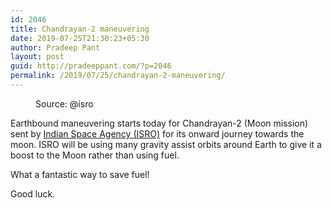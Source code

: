 ```yaml
---
id: 2046
title: Chandrayan-2 maneuvering
date: 2019-07-25T21:30:23+05:30
author: Pradeep Pant
layout: post
guid: http://pradeeppant.com/?p=2046
permalink: /2019/07/25/chandrayan-2-maneuvering/
---
```

<figure class="wp-block-image"><img src="http://pradeeppant.com/wp-content/uploads/2019/07/EAE2C3LXkAA9_lp-1024x682.jpeg" alt="" class="wp-image-2047" srcset="http://pradeeppant.com/wp-content/uploads/2019/07/EAE2C3LXkAA9_lp-1024x682.jpeg 1024w, http://pradeeppant.com/wp-content/uploads/2019/07/EAE2C3LXkAA9_lp-300x200.jpeg 300w, http://pradeeppant.com/wp-content/uploads/2019/07/EAE2C3LXkAA9_lp-768x512.jpeg 768w, http://pradeeppant.com/wp-content/uploads/2019/07/EAE2C3LXkAA9_lp.jpeg 1142w" sizes="(max-width: 1024px) 100vw, 1024px" /><figcaption>Source: @isro</figcaption></figure> 

Earthbound maneuvering starts today for Chandrayan-2 (Moon mission) sent by [Indian Space Agency (ISRO)](https://twitter.com/isro) for its onward journey towards the moon. ISRO will be using many gravity assist orbits around Earth to give it a boost to the Moon rather than using fuel. 

What a fantastic way to save fuel!  


Good luck.